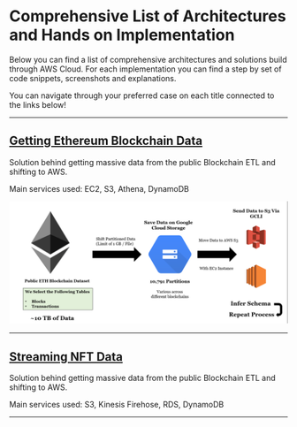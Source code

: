 # Comprehensive List of Architectures and Hands on Implementation

Below you can find a list of comprehensive architectures and solutions build through AWS Cloud.
For each implementation you can find a step by set of code snippets, screenshots and explanations.

You can navigate through your preferred case on each title connected to the links below!

---

## [Getting Ethereum Blockchain Data](https://github.com/JShollaj/AWS-Solutions-Portfolio/blob/master/Getting%20Ethereum%20Blockchain%20Data.md)

Solution behind getting massive data from the public Blockchain ETL and shifting to AWS.

Main services used:
EC2, S3, Athena, DynamoDB

![Alt text](ETH-Architecture.png)

---

## [Streaming NFT  Data](https://github.com/JShollaj/AWS-Solutions-Portfolio/blob/master/Getting%20Ethereum%20Blockchain%20Data.md)

Solution behind getting massive data from the public Blockchain ETL and shifting to AWS.

Main services used:
S3, Kinesis Firehose, RDS, DynamoDB

---






